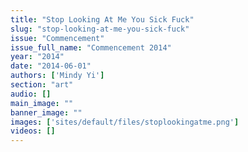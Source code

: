 ```yaml
---
title: "Stop Looking At Me You Sick Fuck"
slug: "stop-looking-at-me-you-sick-fuck"
issue: "Commencement"
issue_full_name: "Commencement 2014"
year: "2014"
date: "2014-06-01"
authors: ['Mindy Yi']
section: "art"
audio: []
main_image: ""
banner_image: ""
images: ['sites/default/files/stoplookingatme.png']
videos: []
---
```

